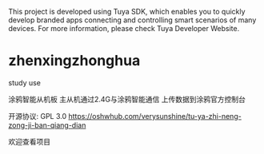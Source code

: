 This project is developed using Tuya SDK, which enables you to quickly develop branded
apps connecting and controlling smart scenarios of many devices.
For more information, please check Tuya Developer Website.

# zhenxingzhonghua
study use

涂鸦智能从机板 主从机通过2.4G与涂鸦智能通信 上传数据到涂鸦官方控制台

开源协议: GPL 3.0
https://oshwhub.com/verysunshine/tu-ya-zhi-neng-zong-ji-ban-qiang-dian

欢迎查看项目
